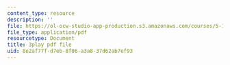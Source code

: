 ```yaml
---
content_type: resource
description: ''
file: https://ol-ocw-studio-app-production.s3.amazonaws.com/courses/5-111sc-principles-of-chemical-science-fall-2014/8e2af77fd7eb8f06a3a837d62ab7ef93_VXeTfT8JL0Q.pdf
file_type: application/pdf
resourcetype: Document
title: 3play pdf file
uid: 8e2af77f-d7eb-8f06-a3a8-37d62ab7ef93
---
```

